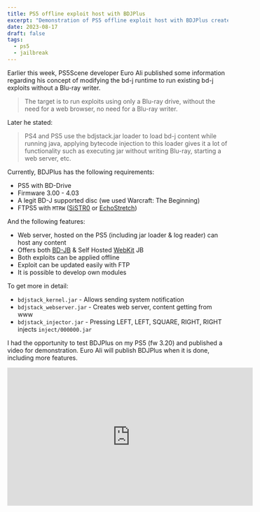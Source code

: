 ```yaml
---
title: PS5 offline exploit host with BDJPlus
excerpt: "Demonstration of PS5 offline exploit host with BDJPlus created by Euro Ali."
date: 2023-08-17
draft: false
tags:
  - ps5
  - jailbreak
---
```


Earlier this week, PS5Scene developer Euro Ali published some information
regarding his concept of modifying the bd-j runtime to run existing bd-j
exploits without a Blu-ray writer.

> The target is to run exploits using only a Blu-ray drive, without the need for
> a web browser, no need for a Blu-ray writer.

Later he stated:

> PS4 and PS5 use the bdjstack.jar loader to load bd-j content while running
> java, applying bytecode injection to this loader gives it a lot of
> functionality such as executing jar without writing Blu-ray, starting a web
> server, etc.

Currently, BDJPlus has the following requirements:

- PS5 with BD-Drive
- Firmware 3.00 - 4.03
- A legit BD-J supported disc (we used Warcraft: The Beginning)
- FTPS5 with `MTRW` ([SiSTR0](https://github.com/SiSTR0/FTPS5) or
  [EchoStretch](https://github.com/EchoStretch/FTPS5))

And the following features:

- Web server, hosted on the PS5 (including jar loader & log reader) can host any
  content
- Offers both [BD-JB](https://github.com/sleirsgoevy/bd-jb/tree/ps5) & Self
  Hosted [WebKit](https://github.com/Cryptogenic/PS5-IPV6-Kernel-Exploit) JB
- Both exploits can be applied offline
- Exploit can be updated easily with FTP
- It is possible to develop own modules

To get more in detail:

- `bdjstack_kernel.jar` - Allows sending system notification
- `bdjstack_webserver.jar` - Creates web server, content getting from www
- `bdjstack_injector.jar` - Pressing LEFT, LEFT, SQUARE, RIGHT, RIGHT injects
  `inject/000000.jar`

I had the opportunity to test BDJPlus on my PS5 (fw 3.20) and published a video
for demonstration. Euro Ali will publish BDJPlus when it is done, including more
features.

<div class="embed-container">
  <iframe width="560" height="315" src="https://www.youtube.com/embed/zsTiSND46II" title="YouTube video player" frameborder="0" allow="accelerometer; autoplay; clipboard-write; encrypted-media; gyroscope; picture-in-picture; web-share" allowfullscreen></iframe>
</div>
